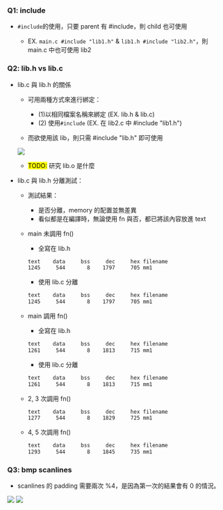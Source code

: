 ### Q1: include

- `#include`的使用，只要 parent 有 #include，則 child 也可使用

  - EX. `main.c #include "lib1.h"` & `lib1.h #include "lib2.h"`，則 main.c 中也可使用 lib2

### Q2: lib.h vs lib.c

- lib.c 與 lib.h 的關係

  - 可用兩種方式來進行綁定：

    - (1)以相同檔案名稱來綁定 (EX. lib.h & lib.c)
    - (2) 使用`#include` (EX. 在 lib2.c 中 #include "lib1.h")

  - 而欲使用該 lib，則只需 #include "lib.h" 即可使用

  ![](https://i.imgur.com/1wd2J4f.jpg)

  - <mark>TODO:</mark> 研究 lib.o 是什麼

- lib.c 與 lib.h 分離測試：

  - 測試結果：

    - 是否分離，memory 的配置並無差異
    - 看似都是在編譯時，無論使用 fn 與否，都已將該內容放進 text

  - main 未調用 fn()

    - 全寫在 lib.h

    ```sh
    text    data     bss     dec     hex filename
    1245     544       8    1797     705 mm1
    ```

    - 使用 lib.c 分離

    ```sh
    text    data     bss     dec     hex filename
    1245     544       8    1797     705 mm1
    ```

  - main 調用 fn()

    - 全寫在 lib.h

    ```sh
    text    data     bss     dec     hex filename
    1261     544       8    1813     715 mm1
    ```

    - 使用 lib.c 分離

    ```sh
    text    data     bss     dec     hex filename
    1261     544       8    1813     715 mm1
    ```

  - 2, 3 次調用 fn()

    ```sh
    text    data     bss     dec     hex filename
    1277     544       8    1829     725 mm1
    ```

  - 4, 5 次調用 fn()

    ```sh
    text    data     bss     dec     hex filename
    1293     544       8    1845     735 mm1
    ```

### Q3: bmp scanlines

- scanlines 的 padding 需要兩次 %4，是因為第一次的結果會有 0 的情況。

![](https://i.imgur.com/8xfSpzB.png)
![](https://i.imgur.com/5QlajZx.png)
